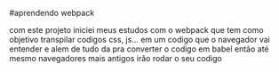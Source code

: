 #aprendendo webpack

com este projeto iniciei meus estudos com o webpack que tem como objetivo transpilar codigos css, js... em um codigo que o navegador vai entender e alem de tudo da pra converter o codigo em babel então até mesmo navegadores mais antigos irão rodar o seu codigo


